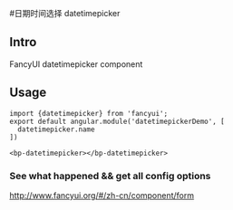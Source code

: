 #日期时间选择 datetimepicker

## Intro

FancyUI datetimepicker component

## Usage

```
import {datetimepicker} from 'fancyui';
export default angular.module('datetimepickerDemo', [
  datetimepicker.name
])
```

```
<bp-datetimepicker></bp-datetimepicker>
```

### See what happened && get all config options 

http://www.fancyui.org/#/zh-cn/component/form
